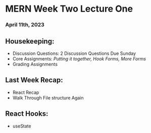 # MERN Week Two Lecture One
### April 11th, 2023

## Housekeeping:
- Discussion Questions: 2 Discussion Questions Due Sunday
- Core Assignments: *Putting it together, Hook Forms, More Forms*
- Grading Assignments

## Last Week Recap:
- React Recap
- Walk Through File structure Again

## React Hooks:
- useState
